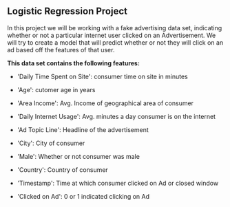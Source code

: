 ## Logistic Regression Project

In this project we will be working with a fake advertising data set, indicating whether or not a particular internet user clicked on an Advertisement. We will try to create a model that will predict whether or not they will click on an ad based off the features of that user.

**This data set contains the following features:**

- 'Daily Time Spent on Site': consumer time on site in minutes

- 'Age': cutomer age in years

- 'Area Income': Avg. Income of geographical area of consumer

- 'Daily Internet Usage': Avg. minutes a day consumer is on the internet

- 'Ad Topic Line': Headline of the advertisement

- 'City': City of consumer

- 'Male': Whether or not consumer was male

- 'Country': Country of consumer

- 'Timestamp': Time at which consumer clicked on Ad or closed window

- 'Clicked on Ad': 0 or 1 indicated clicking on Ad
